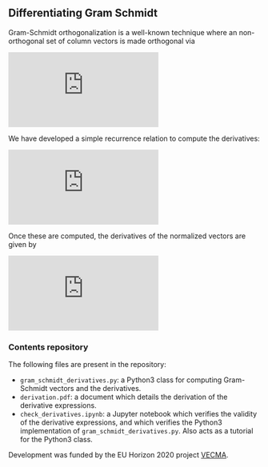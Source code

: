 ## Differentiating Gram Schmidt

Gram-Schmidt orthogonalization is a well-known technique where an non-orthogonal set of column vectors is made orthogonal via

![equation](https://latex.codecogs.com/svg.latex?%5Cbegin%7Balign*%7D%20%7B%5Cbf%20w%7D_i%20%3D%20%7B%5Cbf%20q%7D_i%20-%20%5Csum_%7Bj%3D1%7D%5E%7Bi-1%7D%5Cleft%28%5Cfrac%7B%7B%5Cbf%20w%7D_j%5ET%7B%5Cbf%20q%7D_i%7D%7B%7B%5Cbf%20w%7D_j%5ET%7B%5Cbf%20w%7D_j%7D%5Cright%29%7B%5Cbf%20w%7D_j%2C%20%5Cquad%20i%20%3D%201%2C%5Ccdots%2C%20d.%20%5Cend%7Balign*%7D)

We have developed a simple recurrence relation to compute the derivatives:

![equation](https://latex.codecogs.com/svg.latex?%5Cbegin%7Balign*%7D%20%5Cfrac%7B%5Cpartial%7B%5Cbf%20w%7D_1%7D%7B%5Cpartial%7B%5Cbf%20q%7D_1%7D%20%3D%3A%20D_%7B11%7D%20%3D%20I_D%20%5C%5C%20%5Cfrac%7B%5Cpartial%7B%5Cbf%20w%7D_i%7D%7B%5Cpartial%7B%5Cbf%20q%7D_i%7D%20%3D%3A%20D_%7Bii%7D%20%3D%20D_%7Bi-1%2C%5C%2C%20i-1%7D%20-%20%5Cfrac%7B%7B%5Cbf%20w%7D_%7Bi-1%7D%7B%5Cbf%20w%7D_%7Bi-1%7D%5ET%7D%7B%7B%5Cbf%20w%7D_%7Bi-1%7D%5ET%7B%5Cbf%20w%7D_%7Bi-1%7D%7D%2C%5Cquad%20i%20%3E%201%2C%20%5C%5C%20%5Cfrac%7B%5Cpartial%7B%5Cbf%20w%7D_i%7D%7B%5Cpartial%7B%5Cbf%20q%7D_k%7D%20%3D%20%5Csum_%7Bj%3D1%7D%5E%7Bi-1%7DD_%7Bij%7D%5Cfrac%7B%5Cpartial%7B%5Cbf%20w%7D_j%7D%7B%5Cpartial%7B%5Cbf%20q%7D_k%7D%2C%5Cquad%20i%5Cneq%20k%2C%20%5Cquad%20i%20%3E%20k%2C%20%5C%5C%20D_%7Bij%7D%3A%3D%20-%5Cfrac%7B%5Cpartial%7D%7B%5Cpartial%7B%5Cbf%20w%7D_j%7D%5Cleft%5B%5Cleft%28%5Cfrac%7B%7B%5Cbf%20w%7D_j%5ET%7B%5Cbf%20q%7D_i%7D%7B%7B%5Cbf%20w%7D_j%5ET%7B%5Cbf%20w%7D_j%7D%5Cright%29%7B%5Cbf%20w%7D_j%5Cright%5D%20%3D%20-%5Cleft%5B%5Cfrac%7B1%7D%7B%7B%5Cbf%20w%7D_j%5ET%7B%5Cbf%20w%7D_j%7D%5C%3B%7B%5Cbf%20w%7D_j%7B%5Cbf%20q%7D_i%5ET%20-%20%5Cfrac%7B2%7B%5Cbf%20w%7D_j%5ET%7B%5Cbf%20q%7D_i%7D%7B%28%7B%5Cbf%20w%7D_j%5ET%7B%5Cbf%20w%7D_j%29%5E2%7D%5C%3B%7B%5Cbf%20w%7D_j%7B%5Cbf%20w%7D_j%5ET%20&plus;%20%5Cfrac%7B%7B%5Cbf%20w%7D_j%5ET%7B%5Cbf%20q%7D_i%7D%7B%7B%5Cbf%20w%7D_j%5ET%7B%5Cbf%20w%7D_j%7D%5C%3B%20I_D%5Cright%5D%2C%5Cquad%20i%5Cneq%20j%2C%5Cquad%20i%20%3E%20j.%20%5Cend%7Balign*%7D)

Once these are computed, the derivatives of the normalized vectors are given by

![equation](https://latex.codecogs.com/svg.latex?%5Cbegin%7Balign*%7D%20%5Cfrac%7B%5Cpartial%7D%7B%5Cpartial%7B%5Cbf%20q%7D_k%7D%5Cleft%28%5Cfrac%7B%7B%5Cbf%20w%7D_i%7D%7B%5ClVert%7B%5Cbf%20w%7D_i%5CrVert_2%7D%5Cright%29%20%3D%20%5Cleft%5B%5Cfrac%7BI_D%7D%7B%5ClVert%7B%5Cbf%20w%7D_i%5CrVert_2%7D%20-%20%5Cfrac%7B%7B%5Cbf%20w%7D_i%7B%5Cbf%20w%7D_i%5ET%7D%7B%5ClVert%7B%5Cbf%20w%7D_i%5CrVert%5E3_2%7D%5Cright%5D%5Cfrac%7B%5Cpartial%7B%5Cbf%20w%7D_i%7D%7B%5Cpartial%7B%5Cbf%20q%7D_k%7D.%20%5Cend%7Balign*%7D)

### Contents repository

The following files are present in the repository:

* `gram_schmidt_derivatives.py`: a Python3 class for computing Gram-Schmidt vectors and the derivatives.
* `derivation.pdf`: a document which details the derivation of the derivative expressions.
* `check_derivatives.ipynb`: a Jupyter notebook which verifies the validity of the derivative expressions, and which verifies the Python3 implementation of `gram_schmidt_derivatives.py`. Also acts as a tutorial for the Python3 class.

Development was funded by the EU Horizon 2020 project [VECMA](http://www.vecma.eu/).
